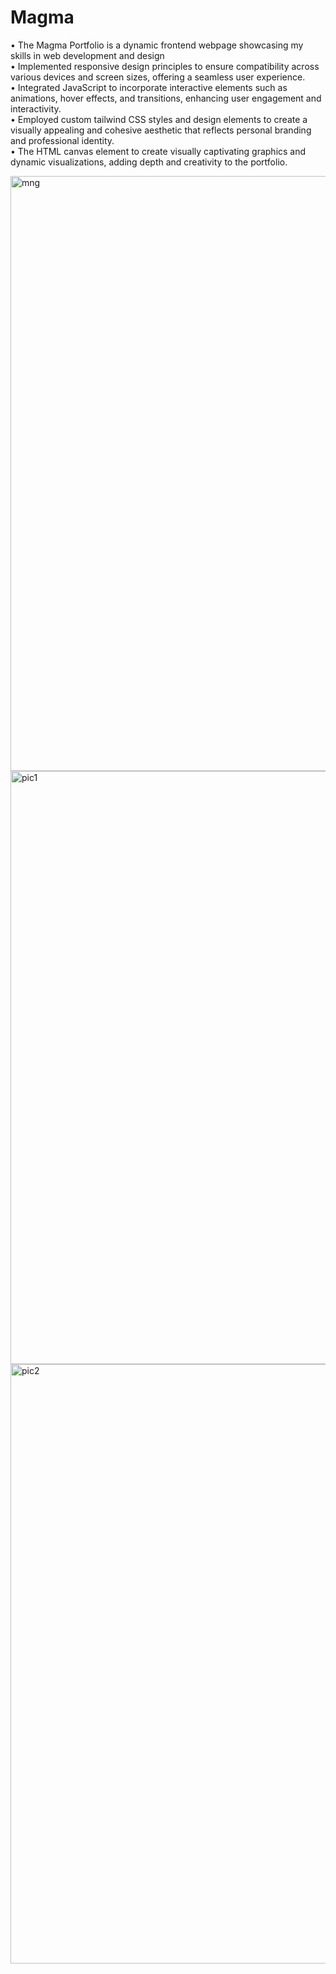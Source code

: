 # Magma

• The Magma Portfolio is a dynamic frontend webpage showcasing my skills in web development and design<br>
• Implemented responsive design principles to ensure compatibility across various devices and screen sizes, offering a
seamless user experience.<br>
• Integrated JavaScript to incorporate interactive elements such as animations, hover effects, and transitions,
enhancing user engagement and interactivity.<br>
• Employed custom tailwind CSS styles and design elements to create a visually appealing and cohesive aesthetic that
reflects personal branding and professional identity.<br>
• The HTML canvas element to create visually captivating graphics and dynamic visualizations, adding depth and
creativity to the portfolio.<br>

<img width="952" alt="mng" src="https://github.com/Shivamup51/Magma/assets/166123727/4ea6f7cb-f0bb-40da-939b-d9747f40893a">
<img width="949" alt="pic1" src="https://github.com/Shivamup51/Magma/assets/166123727/641eab18-cc9b-4f54-a039-19a54f188c19">
<img width="959" alt="pic2" src="https://github.com/Shivamup51/Magma/assets/166123727/a2746590-3c30-4a2c-89a1-0674d815f64d">






